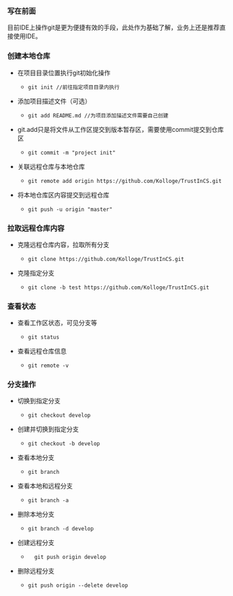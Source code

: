 ### 写在前面
目前IDE上操作git是更为便捷有效的手段，此处作为基础了解，业务上还是推荐直接使用IDE。

### 创建本地仓库

- 在项目目录位置执行git初始化操作
  - ```shell
    git init //前往指定项目目录内执行
    ```
- 添加项目描述文件（可选）
  - ```shell
    git add README.md //为项目添加描述文件需要自己创建
    ```
- git.add只是将文件从工作区提交到版本暂存区，需要使用commit提交到仓库区
  - ```shell
    git commit -m "project init"
    ```
- 关联远程仓库与本地仓库
  - ```shell
    git remote add origin https://github.com/Kolloge/TrustInCS.git
    ```
- 将本地仓库区内容提交到远程仓库
    - ```shell
      git push -u origin "master"
      ```

### 拉取远程仓库内容

- 克隆远程仓库内容，拉取所有分支
    - ```shell
      git clone https://github.com/Kolloge/TrustInCS.git
      ```
- 克隆指定分支
    - ```shell
      git clone -b test https://github.com/Kolloge/TrustInCS.git
      ```
    
### 查看状态

- 查看工作区状态，可见分支等
    - ```shell
      git status
      ```
- 查看远程仓库信息
    - ```shell
      git remote -v
      ```

### 分支操作

- 切换到指定分支
    - ```shell
      git checkout develop
      ```
- 创建并切换到指定分支
    - ```shell
      git checkout -b develop
      ```
- 查看本地分支
    - ```shell
      git branch
      ```
- 查看本地和远程分支
    - ```shell
      git branch -a
      ```
- 删除本地分支
    - ```shell
      git branch -d develop
      ```
- 创建远程分支
  - ```shell
      git push origin develop
      ```
- 删除远程分支
    - ```shell
      git push origin --delete develop
      ```